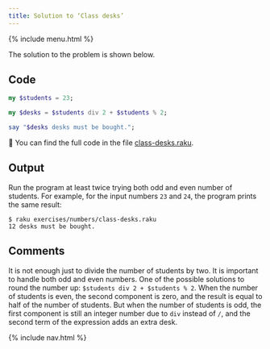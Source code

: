 ```yaml
---
title: Solution to ‘Class desks’
---
```


{% include menu.html %}

The solution to the problem is shown below.

## Code

```raku
my $students = 23;

my $desks = $students div 2 + $students % 2;

say "$desks desks must be bought.";
```

🦋 You can find the full code in the file [class-desks.raku](https://github.com/ash/raku-course/blob/master/exercises/numbers/class-desks.raku).

## Output

Run the program at least twice trying both odd and even number of students. For example, for the input numbers `23` and `24`, the program prints the same result:

```console
$ raku exercises/numbers/class-desks.raku
12 desks must be bought.
```

## Comments

It is not enough just to divide the number of students by two. It is important to handle both odd and even numbers. One of the possible solutions to round the number up: `$students div 2 + $students % 2`. When the number of students is even, the second component is zero, and the result is equal to half of the number of students. But when the number of students is odd, the first component is still an integer number due to `div` instead of `/`, and the second term of the expression adds an extra desk.

{% include nav.html %}
